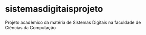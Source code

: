 # sistemasdigitaisprojeto
Projeto acadêmico da matéria de Sistemas Digitais na faculdade de Ciências da Computação
